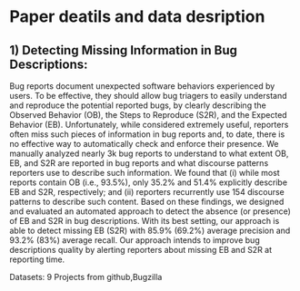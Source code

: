 # Paper deatils and data desription

## 1) Detecting Missing Information in Bug Descriptions:
Bug reports document unexpected software behaviors experienced by users. To be effective, they should allow bug triagers to easily understand and reproduce the potential reported bugs, by clearly describing the Observed Behavior (OB), the Steps to Reproduce (S2R), and the Expected Behavior (EB). Unfortunately, while considered extremely useful, reporters often miss such pieces of information in bug reports and, to date, there is no effective way to automatically check and enforce their presence. We manually analyzed nearly 3k bug reports to understand to what extent OB, EB, and S2R are reported in bug reports and what discourse patterns reporters use to describe such information. We found that (i) while most reports contain OB (i.e., 93.5%), only 35.2% and 51.4% explicitly describe EB and S2R, respectively; and (ii) reporters recurrently use 154 discourse patterns to describe such content. Based on these findings, we designed and evaluated an automated approach to detect the absence (or presence) of EB and S2R in bug descriptions. With its best setting, our approach is able to detect missing EB (S2R) with 85.9% (69.2%) average precision and 93.2% (83%) average recall. Our approach intends to improve bug descriptions quality by alerting reporters about missing EB and S2R at reporting time.

Datasets: 9 Projects from github,Bugzilla
